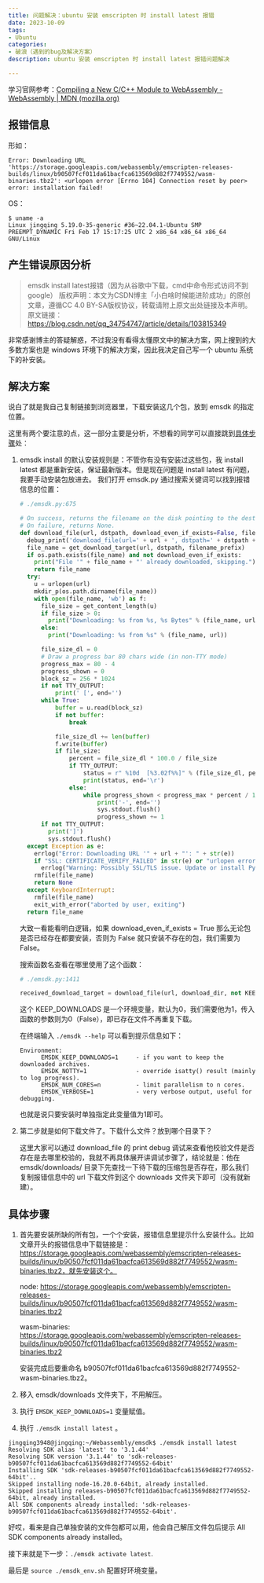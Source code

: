 ```yaml
---
title: 问题解决：ubuntu 安装 emscripten 时 install latest 报错
date: 2023-10-09
tags:
- Ubuntu
categories:
- 破浪（遇到的bug及解决方案）
description: ubuntu 安装 emscripten 时 install latest 报错问题解决

---
```


学习官网参考：[Compiling a New C/C++ Module to WebAssembly - WebAssembly | MDN (mozilla.org)](https://developer.mozilla.org/en-US/docs/WebAssembly/C_to_wasm)

## 报错信息

形如：

```shell
Error: Downloading URL 'https://storage.googleapis.com/webassembly/emscripten-releases-builds/linux/b90507fcf011da61bacfca613569d882f7749552/wasm-binaries.tbz2': <urlopen error [Errno 104] Connection reset by peer>
error: installation failed!
```

OS：

```shell
$ uname -a
Linux jingqing 5.19.0-35-generic #36~22.04.1-Ubuntu SMP PREEMPT_DYNAMIC Fri Feb 17 15:17:25 UTC 2 x86_64 x86_64 x86_64 GNU/Linux
```

## 产生错误原因分析

> emsdk install latest报错（因为从谷歌中下载，cmd中命令形式访问不到google）
> 版权声明：本文为CSDN博主「小白啥时候能进阶成功」的原创文章，遵循CC 4.0 BY-SA版权协议，转载请附上原文出处链接及本声明。
> 原文链接：https://blog.csdn.net/qq_34754747/article/details/103815349

非常感谢博主的答疑解惑，不过我没有看得太懂原文中的解决方案，网上搜到的大多数方案也是 windows 环境下的解决方案，因此我决定自己写一个 ubuntu 系统下的补安装。

## 解决方案

说白了就是我自己复制链接到浏览器里，下载安装这几个包，放到 emsdk 的指定位置。

这里有两个要注意的点，这一部分主要是分析，不想看的同学可以直接跳到[具体步骤](#solution)处：

1. emsdk install 的默认安装规则是：不管你有没有安装过这些包，我 install latest 都是重新安装，保证最新版本。但是现在问题是 install latest 有问题，我要手动安装包放进去。
   我们打开 emsdk.py 通过搜索关键词可以找到报错信息的位置：

   ```python
   # ./emsdk.py:675
   
   # On success, returns the filename on the disk pointing to the destination file that was produced
   # On failure, returns None.
   def download_file(url, dstpath, download_even_if_exists=False, filename_prefix=''):
     debug_print('download_file(url=' + url + ', dstpath=' + dstpath + ')')
     file_name = get_download_target(url, dstpath, filename_prefix)
     if os.path.exists(file_name) and not download_even_if_exists:
       print("File '" + file_name + "' already downloaded, skipping.")
       return file_name
     try:
       u = urlopen(url)
       mkdir_p(os.path.dirname(file_name))
       with open(file_name, 'wb') as f:
         file_size = get_content_length(u)
         if file_size > 0:
           print("Downloading: %s from %s, %s Bytes" % (file_name, url, file_size))
         else:
           print("Downloading: %s from %s" % (file_name, url))
   
         file_size_dl = 0
         # Draw a progress bar 80 chars wide (in non-TTY mode)
         progress_max = 80 - 4
         progress_shown = 0
         block_sz = 256 * 1024
         if not TTY_OUTPUT:
             print(' [', end='')
         while True:
             buffer = u.read(block_sz)
             if not buffer:
                 break
   
             file_size_dl += len(buffer)
             f.write(buffer)
             if file_size:
                 percent = file_size_dl * 100.0 / file_size
                 if TTY_OUTPUT:
                     status = r" %10d  [%3.02f%%]" % (file_size_dl, percent)
                     print(status, end='\r')
                 else:
                     while progress_shown < progress_max * percent / 100:
                         print('-', end='')
                         sys.stdout.flush()
                         progress_shown += 1
         if not TTY_OUTPUT:
           print(']')
           sys.stdout.flush()
     except Exception as e:
       errlog("Error: Downloading URL '" + url + "': " + str(e))
       if "SSL: CERTIFICATE_VERIFY_FAILED" in str(e) or "urlopen error unknown url type: https" in str(e):
         errlog("Warning: Possibly SSL/TLS issue. Update or install Python SSL root certificates (2048-bit or greater) supplied in Python folder or https://pypi.org/project/certifi/ and try again.")
       rmfile(file_name)
       return None
     except KeyboardInterrupt:
       rmfile(file_name)
       exit_with_error("aborted by user, exiting")
     return file_name
   ```

   大致一看能看明白逻辑，如果 download_even_if_exists = True 那么无论包是否已经存在都要安装，否则为 False 就只安装不存在的包，我们需要为 False。

   搜索函数名查看在哪里使用了这个函数：

   ```python
   # ./emsdk.py:1411
   
   received_download_target = download_file(url, download_dir, not KEEP_DOWNLOADS, filename_prefix)
   ```

   这个 KEEP_DOWNLOADS 是一个环境变量，默认为0，我们需要他为1，传入函数的参数则为0（False），即已存在文件不再重复下载。

   在终端输入 `./emsdk --help` 可以看到提示信息如下：

   ```shell
   Environment:
         EMSDK_KEEP_DOWNLOADS=1     - if you want to keep the downloaded archives.
         EMSDK_NOTTY=1              - override isatty() result (mainly to log progress).
         EMSDK_NUM_CORES=n          - limit parallelism to n cores.
         EMSDK_VERBOSE=1            - very verbose output, useful for debugging.
   ```

   也就是说只要安装时单独指定此变量值为1即可。

2. 第二步就是如何下载文件了。下载什么文件？放到哪个目录下？

   这里大家可以通过 download_file 的 print debug 调试来查看他校验文件是否存在是去哪里校验的，我就不再具体展开讲调试步骤了，结论就是：他在 emsdk/downloads/ 目录下先查找一下待下载的压缩包是否存在，那么我们复制报错信息中的 url 下载文件到这个 downloads 文件夹下即可（没有就新建）。

## 具体步骤

1. 首先要安装所缺的所有包，一个个安装，报错信息里提示什么安装什么。比如文章开头的报错信息中下载链接是：https://storage.googleapis.com/webassembly/emscripten-releases-builds/linux/b90507fcf011da61bacfca613569d882f7749552/wasm-binaries.tbz2，就先安装这个。

   node: https://storage.googleapis.com/webassembly/emscripten-releases-builds/linux/b90507fcf011da61bacfca613569d882f7749552/wasm-binaries.tbz2

   wasm-binaries: https://storage.googleapis.com/webassembly/emscripten-releases-builds/linux/b90507fcf011da61bacfca613569d882f7749552/wasm-binaries.tbz2

   安装完成后要重命名 b90507fcf011da61bacfca613569d882f7749552-wasm-binaries.tbz2。

2. 移入 emsdk/downloads 文件夹下，不用解压。

3. 执行 `EMSDK_KEEP_DOWNLOADS=1` 变量赋值。

4. 执行 `./emsdk install latest`  。

```shell
jingqing3948@jingqing:~/Webassembly/emsdk$ ./emsdk install latest
Resolving SDK alias 'latest' to '3.1.44'
Resolving SDK version '3.1.44' to 'sdk-releases-b90507fcf011da61bacfca613569d882f7749552-64bit'
Installing SDK 'sdk-releases-b90507fcf011da61bacfca613569d882f7749552-64bit'..
Skipped installing node-16.20.0-64bit, already installed.
Skipped installing releases-b90507fcf011da61bacfca613569d882f7749552-64bit, already installed.
All SDK components already installed: 'sdk-releases-b90507fcf011da61bacfca613569d882f7749552-64bit'.
```

好哎，看来是自己单独安装的文件包都可以用，他会自己解压文件包后提示 All SDK components already installed。

接下来就是下一步：`./emsdk activate latest`.

最后是 `source ./emsdk_env.sh` 配置好环境变量。
